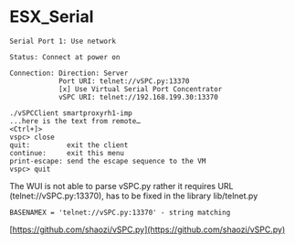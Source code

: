 # ESX_Serial

```
Serial Port 1: Use network

Status: Connect at power on

Connection: Direction: Server
            Port URI: telnet://vSPC.py:13370
            [x] Use Virtual Serial Port Concentrator
            vSPC URI: telnet://192.168.199.30:13370
```

```
./vSPCClient smartproxyrh1-imp
...here is the text from remote…
<Ctrl+]>
vspc> close
quit:         exit the client
continue:     exit this menu
print-escape: send the escape sequence to the VM
vspc> quit
```

The WUI is not able to parse vSPC.py rather it requires URL (telnet://vSPC.py:13370), has to be fixed in the library lib/telnet.py

```
BASENAMEX = 'telnet://vSPC.py:13370' - string matching
```

[https://github.com/shaozi/vSPC.py](https://github.com/shaozi/vSPC.py)
